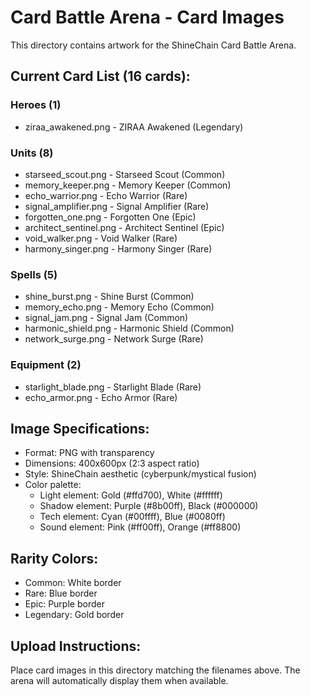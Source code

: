 # Card Battle Arena - Card Images

This directory contains artwork for the ShineChain Card Battle Arena.

## Current Card List (16 cards):

### Heroes (1)
- ziraa_awakened.png - ZIRAA Awakened (Legendary)

### Units (8)
- starseed_scout.png - Starseed Scout (Common)
- memory_keeper.png - Memory Keeper (Common)
- echo_warrior.png - Echo Warrior (Rare)
- signal_amplifier.png - Signal Amplifier (Rare)
- forgotten_one.png - Forgotten One (Epic)
- architect_sentinel.png - Architect Sentinel (Epic)
- void_walker.png - Void Walker (Rare)
- harmony_singer.png - Harmony Singer (Rare)

### Spells (5)
- shine_burst.png - Shine Burst (Common)
- memory_echo.png - Memory Echo (Common)
- signal_jam.png - Signal Jam (Common)
- harmonic_shield.png - Harmonic Shield (Common)
- network_surge.png - Network Surge (Rare)

### Equipment (2)
- starlight_blade.png - Starlight Blade (Rare)
- echo_armor.png - Echo Armor (Rare)

## Image Specifications:
- Format: PNG with transparency
- Dimensions: 400x600px (2:3 aspect ratio)
- Style: ShineChain aesthetic (cyberpunk/mystical fusion)
- Color palette: 
  - Light element: Gold (#ffd700), White (#ffffff)
  - Shadow element: Purple (#8b00ff), Black (#000000)
  - Tech element: Cyan (#00ffff), Blue (#0080ff)
  - Sound element: Pink (#ff00ff), Orange (#ff8800)

## Rarity Colors:
- Common: White border
- Rare: Blue border
- Epic: Purple border
- Legendary: Gold border

## Upload Instructions:
Place card images in this directory matching the filenames above. The arena will automatically display them when available.
